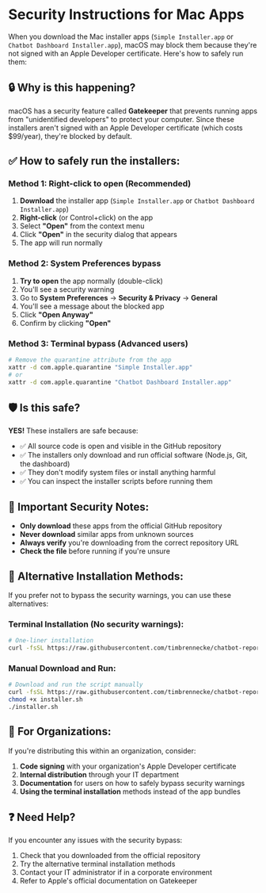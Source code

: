# Security Instructions for Mac Apps

When you download the Mac installer apps (`Simple Installer.app` or `Chatbot Dashboard Installer.app`), macOS may block them because they're not signed with an Apple Developer certificate. Here's how to safely run them:

## 🔒 Why is this happening?

macOS has a security feature called **Gatekeeper** that prevents running apps from "unidentified developers" to protect your computer. Since these installers aren't signed with an Apple Developer certificate (which costs $99/year), they're blocked by default.

## ✅ How to safely run the installers:

### Method 1: Right-click to open (Recommended)
1. **Download** the installer app (`Simple Installer.app` or `Chatbot Dashboard Installer.app`)
2. **Right-click** (or Control+click) on the app
3. Select **"Open"** from the context menu
4. Click **"Open"** in the security dialog that appears
5. The app will run normally

### Method 2: System Preferences bypass
1. **Try to open** the app normally (double-click)
2. You'll see a security warning
3. Go to **System Preferences** → **Security & Privacy** → **General**
4. You'll see a message about the blocked app
5. Click **"Open Anyway"**
6. Confirm by clicking **"Open"**

### Method 3: Terminal bypass (Advanced users)
```bash
# Remove the quarantine attribute from the app
xattr -d com.apple.quarantine "Simple Installer.app"
# or
xattr -d com.apple.quarantine "Chatbot Dashboard Installer.app"
```

## 🛡️ Is this safe?

**YES!** These installers are safe because:
- ✅ All source code is open and visible in the GitHub repository
- ✅ The installers only download and run official software (Node.js, Git, the dashboard)
- ✅ They don't modify system files or install anything harmful
- ✅ You can inspect the installer scripts before running them

## 🚨 Important Security Notes:

- **Only download** these apps from the official GitHub repository
- **Never download** similar apps from unknown sources
- **Always verify** you're downloading from the correct repository URL
- **Check the file** before running if you're unsure

## 📱 Alternative Installation Methods:

If you prefer not to bypass the security warnings, you can use these alternatives:

### Terminal Installation (No security warnings):
```bash
# One-liner installation
curl -fsSL https://raw.githubusercontent.com/timbrennecke/chatbot-reporting-dashboard/main/easy-install.sh | bash
```

### Manual Download and Run:
```bash
# Download and run the script manually
curl -fsSL https://raw.githubusercontent.com/timbrennecke/chatbot-reporting-dashboard/main/deploy.sh -o installer.sh
chmod +x installer.sh
./installer.sh
```

## 🏢 For Organizations:

If you're distributing this within an organization, consider:
1. **Code signing** with your organization's Apple Developer certificate
2. **Internal distribution** through your IT department
3. **Documentation** for users on how to safely bypass security warnings
4. **Using the terminal installation** methods instead of the app bundles

## ❓ Need Help?

If you encounter any issues with the security bypass:
1. Check that you downloaded from the official repository
2. Try the alternative terminal installation methods
3. Contact your IT administrator if in a corporate environment
4. Refer to Apple's official documentation on Gatekeeper
